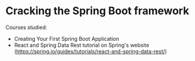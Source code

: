 # Cracking the Spring Boot framework
Courses studied:
* Creating Your First Spring Boot Application
* React and Spring Data Rest tutorial on Spring's website (https://spring.io/guides/tutorials/react-and-spring-data-rest/)
